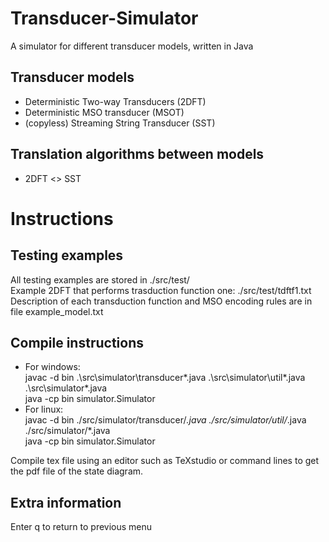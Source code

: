 # Transducer-Simulator

A simulator for different transducer models, written in Java

## Transducer models

* Deterministic Two-way Transducers (2DFT)
* Deterministic MSO transducer (MSOT)
* (copyless) Streaming String Transducer (SST)

## Translation algorithms between models

* 2DFT <> SST

# Instructions

## Testing examples
All testing examples are stored in ./src/test/  
Example 2DFT that performs trasduction function one: ./src/test/tdftf1.txt  
Description of each transduction function and MSO encoding rules are in file example_model.txt

## Compile instructions
* For windows:  
    javac -d bin .\src\simulator\transducer\*.java .\src\simulator\util\*.java .\src\simulator\*.java  
    java -cp bin simulator.Simulator
* For linux:  
    javac -d bin ./src/simulator/transducer/*.java ./src/simulator/util/*.java ./src/simulator/*.java  
    java -cp bin simulator.Simulator

Compile tex file using an editor such as TeXstudio or command lines to get the pdf file of the state diagram.
## Extra information
Enter q to return to previous menu